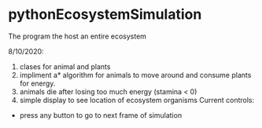 # pythonEcosystemSimulation
The program the host an entire ecosystem


8/10/2020:
1. clases for animal and plants
2. impliment a* algorithm for animals to move around and consume plants for energy. 
3. animals die after losing too much energy (stamina < 0)
4. simple display to see location of ecosystem organisms
Current controls:
 - press any button to go to next frame of simulation
 
